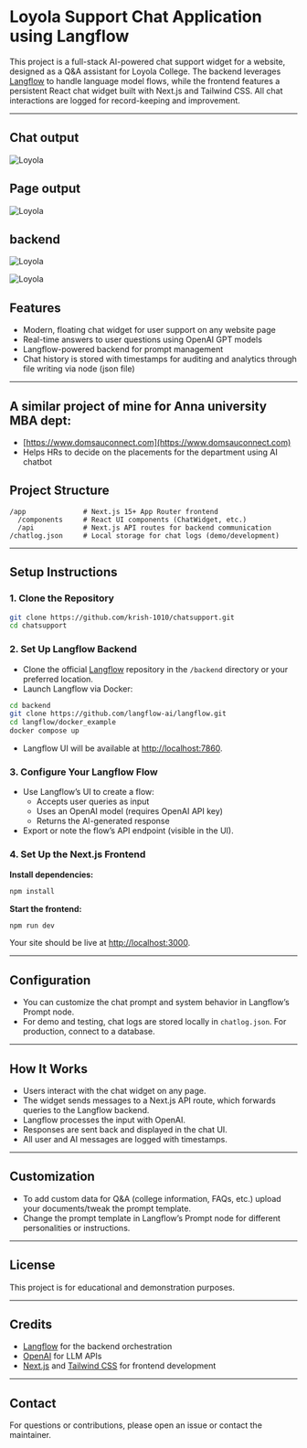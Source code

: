# Loyola Support Chat Application using Langflow

This project is a full-stack AI-powered chat support widget for a website, designed as a Q&A assistant for Loyola College. The backend leverages [Langflow](https://github.com/langflow-ai/langflow) to handle language model flows, while the frontend features a persistent React chat widget built with Next.js and Tailwind CSS. All chat interactions are logged for record-keeping and improvement.

---

## Chat output

![Loyola](./imgs/chats.jpg)

## Page output

![Loyola](./imgs/finalout.png)

## backend

![Loyola](./imgs/backend.png)

![Loyola](./imgs/backendweb.png)

## Features

- Modern, floating chat widget for user support on any website page
- Real-time answers to user questions using OpenAI GPT models
- Langflow-powered backend for prompt management
- Chat history is stored with timestamps for auditing and analytics through file writing via node (json file)

---

## A similar project of mine for Anna university MBA dept:

- [https://www.domsauconnect.com](https://www.domsauconnect.com)
- Helps HRs to decide on the placements for the department using AI chatbot

## Project Structure

```
/app              # Next.js 15+ App Router frontend
  /components     # React UI components (ChatWidget, etc.)
  /api            # Next.js API routes for backend communication
/chatlog.json     # Local storage for chat logs (demo/development)
```

---

## Setup Instructions

### 1. Clone the Repository

```sh
git clone https://github.com/krish-1010/chatsupport.git
cd chatsupport
```

### 2. Set Up Langflow Backend

- Clone the official [Langflow](https://github.com/langflow-ai/langflow) repository in the `/backend` directory or your preferred location.
- Launch Langflow via Docker:

```sh
cd backend
git clone https://github.com/langflow-ai/langflow.git
cd langflow/docker_example
docker compose up
```

- Langflow UI will be available at [http://localhost:7860](http://localhost:7860).

### 3. Configure Your Langflow Flow

- Use Langflow’s UI to create a flow:
  - Accepts user queries as input
  - Uses an OpenAI model (requires OpenAI API key)
  - Returns the AI-generated response
- Export or note the flow’s API endpoint (visible in the UI).

### 4. Set Up the Next.js Frontend

**Install dependencies:**

```sh
npm install
```

**Start the frontend:**

```sh
npm run dev
```

Your site should be live at [http://localhost:3000](http://localhost:3000).

---

## Configuration

- You can customize the chat prompt and system behavior in Langflow’s Prompt node.
- For demo and testing, chat logs are stored locally in `chatlog.json`. For production, connect to a database.

---

## How It Works

- Users interact with the chat widget on any page.
- The widget sends messages to a Next.js API route, which forwards queries to the Langflow backend.
- Langflow processes the input with OpenAI.
- Responses are sent back and displayed in the chat UI.
- All user and AI messages are logged with timestamps.

---

## Customization

- To add custom data for Q&A (college information, FAQs, etc.) upload your documents/tweak the prompt template.
- Change the prompt template in Langflow’s Prompt node for different personalities or instructions.

---

## License

This project is for educational and demonstration purposes.

---

## Credits

- [Langflow](https://github.com/langflow-ai/langflow) for the backend orchestration
- [OpenAI](https://platform.openai.com/) for LLM APIs
- [Next.js](https://nextjs.org/) and [Tailwind CSS](https://tailwindcss.com/) for frontend development

---

## Contact

For questions or contributions, please open an issue or contact the maintainer.
